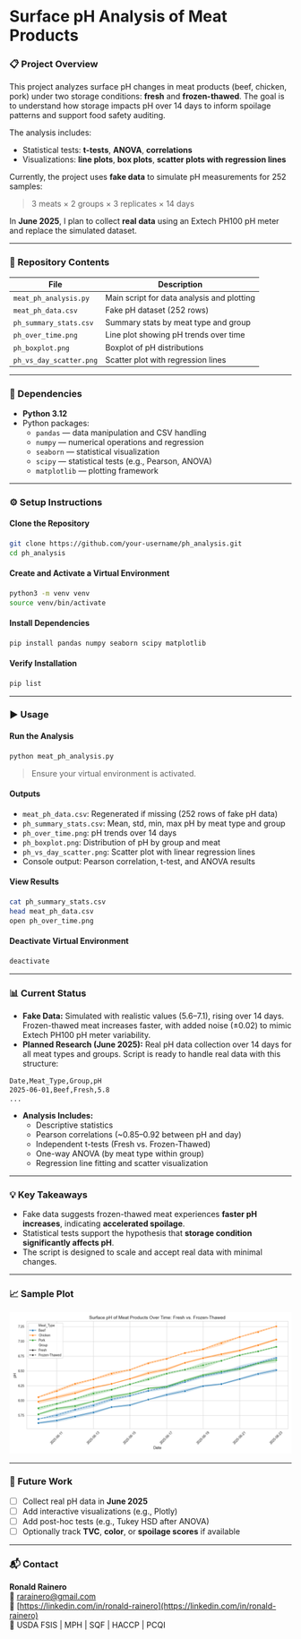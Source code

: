 # Surface pH Analysis of Meat Products

### 📋 Project Overview

This project analyzes surface pH changes in meat products (beef, chicken, pork) under two storage conditions: **fresh** and **frozen-thawed**. The goal is to understand how storage impacts pH over 14 days to inform spoilage patterns and support food safety auditing.

The analysis includes:
- Statistical tests: **t-tests**, **ANOVA**, **correlations**
- Visualizations: **line plots**, **box plots**, **scatter plots with regression lines**

Currently, the project uses **fake data** to simulate pH measurements for 252 samples:  
> 3 meats × 2 groups × 3 replicates × 14 days

In **June 2025**, I plan to collect **real data** using an Extech PH100 pH meter and replace the simulated dataset.

---

### 📁 Repository Contents

| File                    | Description                                      |
|-------------------------|--------------------------------------------------|
| `meat_ph_analysis.py`   | Main script for data analysis and plotting       |
| `meat_ph_data.csv`      | Fake pH dataset (252 rows)                       |
| `ph_summary_stats.csv`  | Summary stats by meat type and group             |
| `ph_over_time.png`      | Line plot showing pH trends over time            |
| `ph_boxplot.png`        | Boxplot of pH distributions                      |
| `ph_vs_day_scatter.png` | Scatter plot with regression lines               |

---

### 🧰 Dependencies

- **Python 3.12**
- Python packages:
  - `pandas` — data manipulation and CSV handling  
  - `numpy` — numerical operations and regression  
  - `seaborn` — statistical visualization  
  - `scipy` — statistical tests (e.g., Pearson, ANOVA)  
  - `matplotlib` — plotting framework

---

### ⚙️ Setup Instructions

#### Clone the Repository

```bash
git clone https://github.com/your-username/ph_analysis.git
cd ph_analysis
```

#### Create and Activate a Virtual Environment

```bash
python3 -m venv venv
source venv/bin/activate  
```

#### Install Dependencies

```bash
pip install pandas numpy seaborn scipy matplotlib
```

#### Verify Installation

```bash
pip list
```

---

### ▶️ Usage

#### Run the Analysis

```bash
python meat_ph_analysis.py
```

> Ensure your virtual environment is activated.

#### Outputs

- `meat_ph_data.csv`: Regenerated if missing (252 rows of fake pH data)
- `ph_summary_stats.csv`: Mean, std, min, max pH by meat type and group
- `ph_over_time.png`: pH trends over 14 days
- `ph_boxplot.png`: Distribution of pH by group and meat
- `ph_vs_day_scatter.png`: Scatter plot with linear regression lines
- Console output: Pearson correlation, t-test, and ANOVA results

#### View Results

```bash
cat ph_summary_stats.csv
head meat_ph_data.csv
open ph_over_time.png 
```

#### Deactivate Virtual Environment

```bash
deactivate
```

---

### 📊 Current Status

- **Fake Data:** Simulated with realistic values (5.6–7.1), rising over 14 days. Frozen-thawed meat increases faster, with added noise (±0.02) to mimic Extech PH100 pH meter variability.
- **Planned Research (June 2025):** Real pH data collection over 14 days for all meat types and groups. Script is ready to handle real data with this structure:

```csv
Date,Meat_Type,Group,pH
2025-06-01,Beef,Fresh,5.8
...
```

- **Analysis Includes:**
  - Descriptive statistics
  - Pearson correlations (~0.85–0.92 between pH and day)
  - Independent t-tests (Fresh vs. Frozen-Thawed)
  - One-way ANOVA (by meat type within group)
  - Regression line fitting and scatter visualization

---

### 💡 Key Takeaways

- Fake data suggests frozen-thawed meat experiences **faster pH increases**, indicating **accelerated spoilage**.
- Statistical tests support the hypothesis that **storage condition significantly affects pH**.
- The script is designed to scale and accept real data with minimal changes.

---

### 📈 Sample Plot

![pH Trends Over Time](ph_over_time.png)

---

### 🔮 Future Work

- [ ] Collect real pH data in **June 2025**
- [ ] Add interactive visualizations (e.g., Plotly)
- [ ] Add post-hoc tests (e.g., Tukey HSD after ANOVA)
- [ ] Optionally track **TVC**, **color**, or **spoilage scores** if available

---

### 📬 Contact

**Ronald Rainero**  
📧 rarainero@gmail.com <br>
🔗 [https://linkedin.com/in/ronald-rainero](https://linkedin.com/in/ronald-rainero)  
🔬 USDA FSIS | MPH | SQF | HACCP | PCQI